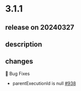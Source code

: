 # 3.1.1

## release on 20240327

## description

## changes

🐞 Bug Fixes

* parentExecutionId is null <a href="https://github.com/spring-cloud/spring-cloud-task/issues/938" data-hovercard-type="issue" data-hovercard-url="/spring-cloud/spring-cloud-task/issues/938/hovercard">#938</a>

